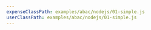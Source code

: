 ```yaml
---
expenseClassPath: examples/abac/nodejs/01-simple.js
userClassPath: examples/abac/nodejs/01-simple.js
---
```

